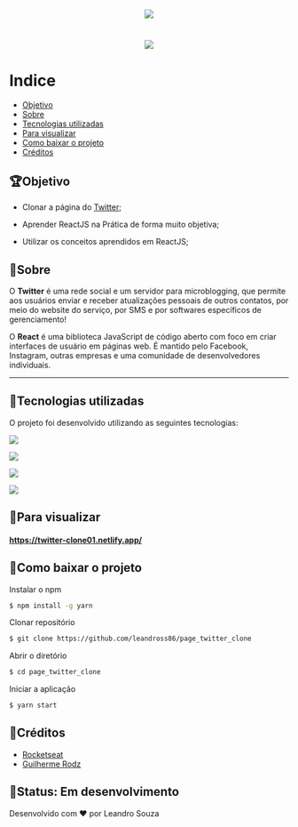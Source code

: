 <h1 align = "center">
    <img src="./assets/twitter2.gif">
 </h1>

<h1 align = "center">
<img src="./assets/twitter.gif">


# Indice
- [Objetivo](#objetivo)
- [Sobre](#sobre)
- [Tecnologias utilizadas](#tecnologias-utilizadas)
- [Para visualizar](#para-visualizar)
- [Como baixar o projeto](#como-baixar-o-projeto)
- [Créditos](#créditos)

## 🏆Objetivo

* Clonar a página do [Twitter](https://twitter.com);

* Aprender ReactJS na Prática de forma muito objetiva;

* Utilizar os conceitos aprendidos em ReactJS;




## 📝Sobre

O **Twitter** é uma rede social e um servidor para microblogging, que permite aos usuários enviar e receber atualizações pessoais de outros contatos, por meio do website do serviço, por SMS e por softwares específicos de gerenciamento!

O **React** é uma biblioteca JavaScript de código aberto com foco em criar interfaces de usuário em páginas web. É mantido pelo Facebook, Instagram, outras empresas e uma comunidade de desenvolvedores individuais.

---

## 🚀Tecnologias utilizadas

O projeto foi desenvolvido utilizando as seguintes tecnologias:

 [<img src="https://img.icons8.com/color/30/000000/typescript.png"/>](https://www.typescriptlang.org/)
 
 [<img src="https://img.icons8.com/color/30/000000/html-5.png"/>](https://www.w3schools.com/html/)
 
 [<img src="https://img.icons8.com/color/30/000000/css3.png"/>](https://developer.mozilla.org/pt-BR/docs/Web/CSS)
 
 [<img src="https://img.icons8.com/plasticine/38/000000/react.png"/>](https://pt-br.reactjs.org//)
 


## 🔎Para visualizar

#### https://twitter-clone01.netlify.app/


## 📁Como baixar o projeto

Instalar o npm
```bash
$ npm install -g yarn
```

Clonar repositório
```bash 
$ git clone https://github.com/leandross86/page_twitter_clone
```
Abrir o diretório 
```bash
$ cd page_twitter_clone
```
Iniciar a aplicação
```bash
$ yarn start
```


## 🤝Créditos

- [Rocketseat](https://www.youtube.com/watch?v=K-8z_4xvT3o&t=7332s)
- [Guilherme Rodz](https://www.linkedin.com/in/guilhermerodz/)

## 🧱Status: Em desenvolvimento

Desenvolvido com ❤ por Leandro Souza
